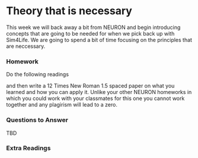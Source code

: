 # Theory that is necessary 
This week we will back away a bit from NEURON and begin introducing concepts that are going to be needed for when we pick back up with Sim4Life. We are going to spend a bit of time focusing on the principles that are neccessary. 

### Homework
Do the following readings



and then write a 12 Times New Roman 1.5 spaced paper on what you learned and how you can apply it. 
Unlike your other NEURON homeworks in which you could work with your classmates for this one you cannot work together and any plagirism will lead to a zero.

### Questions to Answer
TBD

### Extra Readings
